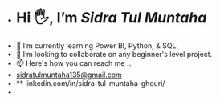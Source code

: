 - # Hi 🖐, I’m *Sidra Tul Muntaha*
- 🌱 I’m currently learning Power BI, Python, & SQL
- 💞️ I’m looking to collaborate on any beginner's level project.
- 📫 Here's how you can reach me ...
- [sidratulmuntaha135@gmail.com](https://mail.google.com/mail/u/0/#inbox?compose=CllgCKHRLxWtmGMnlfxNMKCdxlgCqpgbKBMHgVBtQqZLqfHtKCMGkqjWxPpMPFbwzGcbDRxdpsBsidratulmuntaha135&gmail.com)
- ** linkedin.com/in/sidra-tul-muntaha-ghouri/
- 


<!---
Sidra-Tul-Muntaha-Ghouri/Sidra-Tul-Muntaha-Ghouri is a ✨ special ✨ repository because its `README.md` (this file) appears on your GitHub profile.
You can click the Preview link to take a look at your changes.
--->
